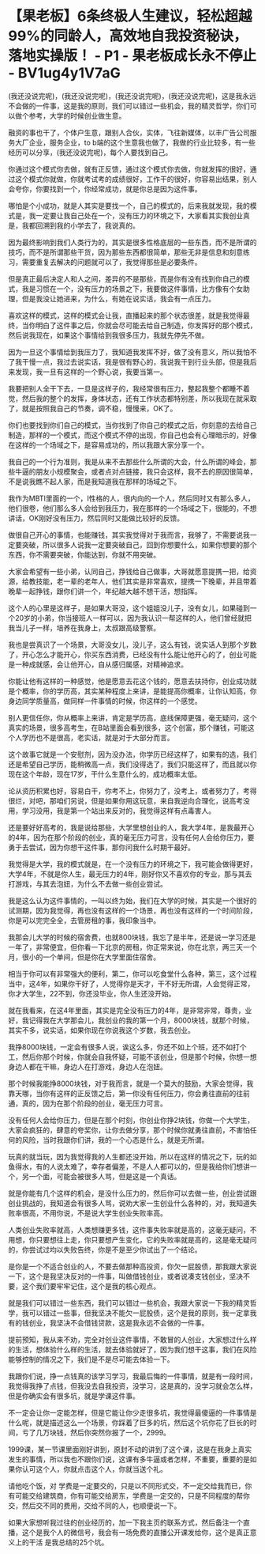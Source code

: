 # 【果老板】6条终极人生建议，轻松超越99%的同龄人，高效地自我投资秘诀，落地实操版！ - P1 - 果老板成长永不停止 - BV1ug4y1V7aG

(我还没说完呢)，(我还没说完呢)，(我还没说完呢)，(我还没说完呢)，这是我永远不会做的一件事，这是我的原则，我们可以错过一些机会，我的精灵哲学，你们可以做个参考，大学的时候创业做生意。

融资的事也干了，个体户生意，跟别人合伙，实体，飞往新媒体，以丰广告公司服务大厂企业，服务企业，to b端的这个生意我也做了，我做的行业比较多，有一些经历可以分享，(我还没说完呢)，每个人要找到自己。

你通过这个模式你去做，就有正反馈，通过这个模式你去做，你就发挥的很好，通过这个模式你就做，你就考试考的成绩很好，工作干的很好，你容易出结果，别人会夸你，你要找到一个，你经常成功，就是你总是因为这件事。

哪怕是个小成功，就是人其实是要找一个，自己的模式的，后来我就发现，我的模式是，我一定要让我自己处在一个，没有压力的环境之下，大家看其实我创业真是，我都回溯到我的小学去了，我说真的。

因为最终影响到我们人类行为的，其实是很多性格底层的一些东西，而不是所谓的技巧，而不是所谓那些干货，因为那些东西都很简单，那些无非是信息和刻意练习，需要重复去解决的问题就可以了，我觉得那些是必要条件。

但是真正最后决定人和人之间，差异的不是那些，而是你有没有找到你自己的模式，我是习惯在一个，没有压力的场景之下，我要做这件事情，比方像有个女助理，但是我没让她进来，为什么，有她在说实话，我会有一点压力。

喜欢这样的模式，这样的模式会让我，直播起来的那个状态很差，就是我觉得最终，当你明白了这件事之后，你就会尽可能去给自己制造，你发挥好的那个模式，然后说我现在，如果这个事情给到我很多压力，我就先停先不做。

因为一旦这个事情给到我压力了，我知道我发挥不好，做了没有意义，所以我怕不了我干慢一点，我过去说实话，我是很有野心的，我说我干到行业头部，但是我后来发现，我一旦有这样的一个野心说，我要当第一。

我要把别人全干下去，一旦是这样子的，我经常很有压力，整起我整个都睡不着觉，然后我的整个的发挥，身体状态，还有工作状态都特别差，所以我现在就采取了，就是按照我自己的节奏，调不稳，慢慢来，OK了。

你们也要找到你们自己的模式，当你找到了你自己的模式之后，你刻意的去给自己制造，那样的一个模式，而这个模式不停的出现，你自己也会有心理暗示的，好像在这样的一个场域之下，是容易成功的，所以我跟大家分享一个。

我自己的一个行为准则，我是从来不去那些什么所谓的大会，什么所谓的峰会，那些牛逼的朋友小规模聚会，或者点对点链接，我只会这样，我不去的原因很简单，不是说我瞧不起人家，而是我知道我在那样的场域之下。

我作为MBTI里面的一个，I性格的人，很内向的一个人，然后同时又有那么多人，他们很卷，他们那么多人会给到我压力，我在那样的一个场域之下，很能的，不想讲话，OK刚好没有压力，然后同时又能做比较好的反馈。

做很自己开心的事情，也能赚钱，其实我觉得对于我而言，我够了，不需要说我一定要突破，所以很多人说我一定要突破自己，回到你想要什么，如果你想要的那个东西，你不需要突破，你能达到，你就不用突破。

大家会希望有一些小弟，认同自己，挣钱给自己做事，大哥就愿意提携一把，给资源，给教技能，老一辈的老年人，他们其实是非常喜欢，提携一下晚辈，并且带着晚辈一起挣钱，跟你们讲一个，年纪越大越不想干活，想指挥。

这个人的心里是这样子，是如果大哥没，这个姐姐没儿子，没有女儿，如果碰到一个20岁的小弟，你当接班人一样可以，因为我认识一帮这样的人，他们曾经就把我当儿子一样，培养在我身上，太叔跟高级警察。

我也是尝真识了一个场景，大哥没女儿，没儿子，这么有钱，说实话人到那个岁数了，开心怎么才能开心，你买东西消费，已经没有什么能让他开心的了，创业可能是一种成就感，会让他开心，自从感归属感，对精神追求。

你能让他有这样的一种感觉，他是愿意去花这个钱的，愿意去扶持你，创业成功就是个概率，你的学历高，其实某种程度上来讲，是能提高你概率，让你认知高，你身边同学质量高，做同样一件事情的时候，你这样的一个感觉。

别人更信任你，你从概率上来讲，肯定是学历高，底线保障更强，毫无疑问，这个真实的场景，很多高考生，在B站里面会看到很多，这个创富，那个赚钱，可能这个人学历也不是很高，老实话，就是对于大部分而言。

这个故事它就是一个安慰剂，因为没办法，你学历已经这样了，如果有的选，我们还是希望自己学历，能稍微高一点，我们没得选了，我们只能这样了，而且就以你现在这个年龄，现在17岁，干什么生意什么的，成功概率太低。

论从资历积累也好，容易白干，你考不上，你努力了，没考上，或者努力了，考得很烂，对吧，那咱们另说，但是如果你用这玩意，来自我逆向合理化，说高考没用，学习没用，我是第一个站出来反对的，我觉得这样有点毒害人。

还是要好好高考的，我是说给那些，大学里想创业的人，我大学4年，是我最开心的4年，因为在那个阶段的创业，真的毫无压力可言，没有任何人会给你压力，要勇于去尝试，因为你想干这件事，那你问我什么时期干最好。

我觉得是大学，我的模式就是，在一个没有压力的环境之下，我可能会做得更好，大学4年，不就是你人生，最无压力的4年，刚好你又不喜欢你的专业，那与其去打游戏，与其去泡妞，为什么不去做一些创业尝试。

我是这么认为这件事情的，一叫以终为始，我们在大学的时候，其实是一个很好的试测期，因为我觉得，再也没有这样的一个场景，再也没有这样的一个时间阶段，你是可以完完全全，去管房租的事，我印象当中。

我那会儿大学的时候的宿舍费，也就800块钱，我忘了是半年，还是说一学习还是一年了，非常便宜，但你看一下北京的房租，你正常来说，你在北京，两三天一个月，很小的一个单间，但是你在大学里面住宿舍。

相当于你可以有非常强大的便利，第二，你可以吃食堂什么各种，第三，这个过程当中，这4年，如果你干好了，人觉得你是天才，干不好无所谓，人会觉得正常，你才大学生，22不到，你还没毕业，你人生还没开始。

就在我看来，在这4年里面，其实是完全没有压力的4年，是非常非常，尊贵，业好，我记得我在大学那会儿，我创业的我的第一个月，8000块钱，就那个时候，其实不多，说实话，如果你现在你说我这个岁数，我去创业。

我挣8000块钱，一定会有很多人说，诶这么多，你还不如上个班，还不如打个工，然后你那个时候，你就会自我怀疑，可能不该创业，但是那个时候，你想一想身边人都在干嘛，身边人在打游戏，身边人在泡妞。

那个时候我能挣8000块钱，对于我而言，就是一个莫大的鼓励，大家会觉得，我靠天哪，当你有这样的正反馈之后，第一你没有任何压力，你会勇往直前的往前通，真的，因为在那个阶段的创业，毫无压力可言。

没有任何人会给你压力，但是在那个时刻，你创业你挣2块钱，你做一个大学生，大家会疯狂的，肆意的夸奖你，让你去做分享，那个时候你就勇往直前，不害怕任何的风险，当时我跟你们讲，我的一个心态是什么，就是无所谓。

玩真的就当玩，因为我觉得我的人生都还没开始，所以在这样的情况之下，玩的如鱼得水，有的人说太难了，幸存者偏差，不是人人都可以的，但是我给你们想讲一个，另一个面，可能会被很多人骂，但是这是一个真话。

就是你能有几个这样的机会，是没什么压力的，然后你可以去做一些，创业尝试跟创业挑战的，我知道会有很多人骂，说劝大家一生创业什么各种的，对，我知道失败率很高，不用你说，不是说大学生创业失败率高。

人类创业失败率就高，人类想赚更多钱，这件事失败率就是高的，这毫无疑问，不用想，你只要想往上走，你只要想产生变化，它的失败率就是高的，这是毫无疑问的，你尝试过均以失败告终，你是不是至少你试出了一个结论。

是你是一个不适合创业的人，不要去做那种高投资，你欠一屁股债，那我跟大家说一下，这个是我坚决反对的一件事，叫做借钱创业，或者说凑支钱创业，坚决不要，这个我们要牢牢记住，这个是我的核心观点。

就是我们可以错过一些东西，我们可以错过一些机会，我跟大家说一下我的精灵哲学，我可以错过一些事，但我坚决不能欠一屁股债，这个是我的原则，我一定拿我有的钱创业，我坚决不会借钱贷款，这是我永远不会做的一件事。

提前预知，我从来不劝，完全对创业这件事情，不敢冒的人创业，大家想过什么样的生活，想体验什么样的生活，就去体验就好了，因为我们想干这事，我们在风险能够控制的情况之下，我们是不是尽可能去体验一下。

我跟你们说，挣一点钱真的该学习学习，我最后悔的一件事情，就是有一段时间，我觉得我挣了点钱，但我没去自我投资，没学习，这是真的，没学习就会怎么样，但是你确实会有很多坑，就是学课这件事。

不一定会让你一定能怎样，但是它能让你少走很多坑，我觉得最傻逼的一件事情是什么呢，就是描述这么一个场景，你踩着了巨多的坑，然后这个坑你花了巨长的时间，亏了几万块钱，然后你突然你报了一个，2999。

1999课，某一节课里面刚好讲到，原封不动的讲到了这个课，这是在我身上真实发生的事情，所以我也不跟你们说，这课有多牛逼或者怎样，不重要，重要的是如果你认可这个人，你就点击这个人，你就当送个礼。

请他吃个饭，对 学费是一定要交的，只是以不同形式交，不一定交给我而已，你有可能交给建筑商，你有可能交给房东，学费是一定交的，只是不同程度的帮你交，然后交不同的费用，交给不同的人，也顺便说一下。

如果大家想听我过往的创业经历的，加一下我主页的联系方式，然后备注一个直播，这个是我个人的微信号，我会有一场免费的直播公开课发给你，这个是真正意义上的干活 是我总结的25个坑。

